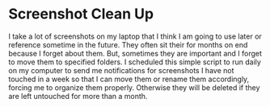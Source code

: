 # Screenshot Clean Up

I take a lot of screenshots on my laptop that I think I am going to use later or reference sometime in the future. They often sit their for months on end because I forget about them. But, sometimes they are important and I forget to move them to specified folders. I scheduled this simple script to run daily on my computer to send me notifications for screenshots I have not touched in a week so that I can move them or rename them accordingly, forcing me to organize them properly. Otherwise they will be deleted if they are left untouched for more than a month. 
